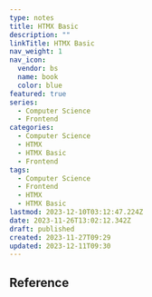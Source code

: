 ```yaml
---
type: notes
title: HTMX Basic
description: ""
linkTitle: HTMX Basic
nav_weight: 1
nav_icon:
  vendor: bs
  name: book
  color: blue
featured: true
series:
  - Computer Science
  - Frontend
categories:
  - Computer Science
  - HTMX
  - HTMX Basic
  - Frontend
tags:
  - Computer Science
  - Frontend
  - HTMX
  - HTMX Basic
lastmod: 2023-12-10T03:12:47.224Z
date: 2023-11-26T13:02:12.342Z
draft: published
created: 2023-11-27T09:29
updated: 2023-12-11T09:30
---
```


## Reference
